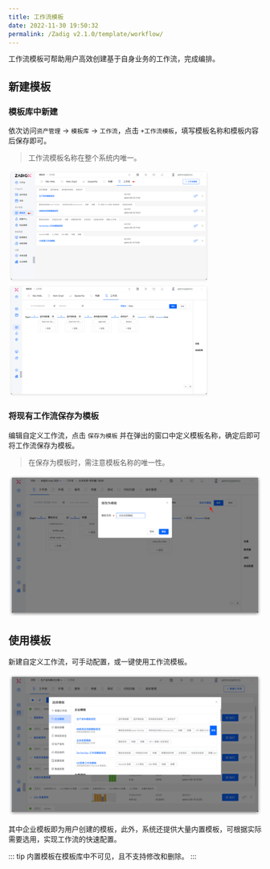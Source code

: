```yaml
---
title: 工作流模板
date: 2022-11-30 19:50:32
permalink: /Zadig v2.1.0/template/workflow/
---
```


工作流模板可帮助用户高效创建基于自身业务的工作流，完成编排。

## 新建模板
### 模板库中新建
依次访问`资产管理` -> `模板库` -> `工作流`，点击 `+工作流模板`，填写模板名称和模板内容后保存即可。
> 工作流模板名称在整个系统内唯一。

<img src="../../../../_images/workflow_template.png" width="400">
<img src="../../../../_images/create_workflow_template_2.png" width="400">

### 将现有工作流保存为模板
编辑自定义工作流，点击 `保存为模板` 并在弹出的窗口中定义模板名称，确定后即可将工作流保存为模板。
> 在保存为模板时，需注意模板名称的唯一性。

![保存为工作流模板](../../../../_images/save_as_template_workflow_01.png)

## 使用模板

新建自定义工作流，可手动配置，或一键使用工作流模板。

![使用工作流模板](../../../../_images/use_workflow_template_01.png)

其中企业模板即为用户创建的模板，此外，系统还提供大量内置模板，可根据实际需要选用，实现工作流的快速配置。

::: tip
内置模板在模板库中不可见，且不支持修改和删除。
:::
